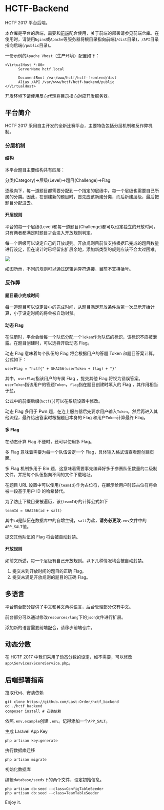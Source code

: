# HCTF-Backend

HCTF 2017 平台后端。

本仓库是平台的后端，需要和[前端](https://github.com/Last-Order/hctf_frontend)配合使用，关于前端的部署请参见前端仓库。在使用时，请使用`Nginx`或`Apache`等服务器将根目录指向前端(`/dist`目录)，`/API`目录指向后端(`/public`目录)。

一份示例的`Apache Vhost`（生产环境）配置如下：
```
<VirtualHost *:80>
      ServerName hctf.local

      DocumentRoot /var/www/hctf/hctf-frontend/dist
      Alias /API /var/www/hctf/hctf-backend/public
</VirtualHost>
```

开发环境下请使用反向代理将目录指向对应开发服务器。

## 平台简介

HCTF 2017 采用自主开发的全新比赛平台，主要特色包括分层机制和反作弊机制。

### 分层机制
#### 结构

本平台题目主要结构共有四层：

分类(Category)->层级(Level)->题目(Challenge)->Flag

逐级向下，每一道题目都需要分配到一个指定的层级中，每一个层级也需要自己所属的分类。因此，在创建新的题目时，首先应该新建分类，而后新建层级，最后把题目分配进去。

#### 开层规则

平台的每一个层级(Level)和每一道题目(Challenge)都可以设定独立的开放时间，只有两者都满足时题目才会进入开放规则判定。

每一个层级可以设定自己的开放规则。开放规则目前仅支持根据已完成的题目数量进行设定，但在设计时已经留出扩展余地，添加新类型的规则应该不会太过困难。

![](http://ww1.sinaimg.cn/large/e985a6f7ly1foq6gjvxn6g211d0k57jl.gif)

如图所示，不同的规则可以通过逻辑运算符连接，目前不支持括号。

### 反作弊

#### 题目最小完成时间

每一道题目可以设定最小的完成时间，从题目满足开放条件后第一次显示开始计算，小于设定时间的将会被自动封禁。

#### 动态 Flag

在注册时，平台会给每一个队伍分配一个`Token`作为队伍的标识，该标识不应被泄露。在题目创建时，可以选择开启动态 Flag。

动态 Flag 意味着每个队伍的 Flag 将会根据用户的答题 Token 和题目答案计算。公式如下： 

`userFlag = "hctf{" + SHA256(userToken + flag) + "}"`

其中，`userFlag`指该用户的专属 Flag ，提交其他 Flag 将视为错误答案。`userToken`指该用户的答题`Token`，`flag`指在题目创建时填入的 Flag ，其作用相当于盐。

公式中的前缀后缀(`hctf{}`)可以在系统设置中修改。

动态 Flag 多用于 Pwn 题，在连上服务器后先要求用户输入`Token`，然后再进入其他流程，最终给出答案时根据题目本身的 Flag 和用户`Token`计算最终 Flag。

#### 多 Flag

在动态计算 Flag 不便时，还可以使用多 Flag。

多 Flag 意味着需要为每一个队伍设定一个 Flag，具体输入格式请查看题创建页面。

多 Flag 机制多用于 Bin 题，这意味着需要事先编译好多于参赛队伍数量的二级制文件，并把每个队伍指向不同的文件下载地址。

在题目 URL 设置中可以使用`{teamId}`作为占位符，在展示给用户时该占位符将会被一段基于用户 ID 的哈希替代。

为了防止下载目录被遍历，该`{teamId}`的计算公式如下

`teamId = SHA256(id + salt)`

其中`id`是队伍在数据库中的自增主键，`salt`为盐，**请务必更改**`.env`文件中的`APP_SALT`值。

提交其他队伍的 Flag 将会被自动封禁。

#### 开放规则

如前文所述，每一个层级有自己开放规则。以下几种情况均会被自动封禁。

1. 提交未到开放时间的题目的正确 Flag。
2. 提交未满足开放规则的题目的正确 Flag。

## 多语言

平台前台部分提供了中文和英文两种语言，后台管理部分仅有中文。

前台部分可以通过修改`resources/lang`下的`json`文件进行扩展。

添加新的语言需要前端配合，请移步前端仓库。

## 动态分数

在 HCTF 2017 中我们采用了动态分数的设定，如不需要，可以修改`app\Services\ScoreService.php`。

## 后端部署指南

拉取代码、安装依赖

```
git clone https://github.com/Last-Order/hctf_backend
cd ./hctf_backend
composer install # 安装依赖
```

依照`.env.example`创建 `.env`。记得添加一个`APP_SALT`。

生成 Laravel App Key

`php artisan key:generate`

执行数据库迁移

`php artisan migrate`

初始化数据库

编辑`database/seeds`下的两个文件，设定初始信息。

```
php artisan db:seed --class=ConfigTableSeeder
php artisan db:seed --class=TeamTableSeeder
```

Enjoy it.